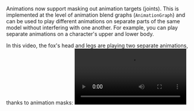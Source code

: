 <!-- Implement animation masks, allowing fine control of the targets that animations affect. -->
<!-- https://github.com/bevyengine/bevy/pull/15013 -->

Animations now support masking out animation targets (joints).
This is implemented at the level of animation blend graphs (`AnimationGraph`)
and can be used to play different animations on separate parts of the
same model without interfering with one another. For example, you can play separate animations on a character's upper and lower body.

In this video, the fox's head and legs are playing two separate animations, thanks to animation masks:
<video controls><source src="masked-animation.mp4" type="video/mp4"/></video>
